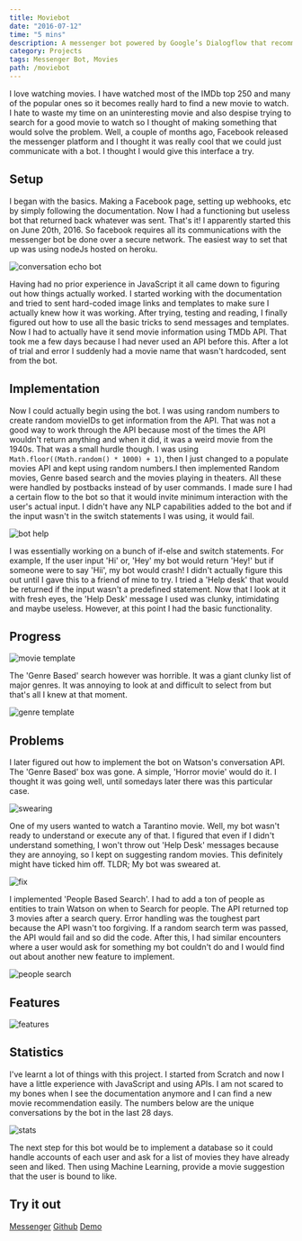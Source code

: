 ```yaml
---
title: Moviebot
date: "2016-07-12"
time: "5 mins"
description: A messenger bot powered by Google’s Dialogflow that recommends movies.
category: Projects
tags: Messenger Bot, Movies
path: /moviebot
---
```


I love watching movies. I have watched most of the IMDb top 250 and many of the popular ones so it becomes really hard to find a new movie to watch. I hate to waste my time on an uninteresting movie and also despise trying to search for a good movie to watch so I thought of making something that would solve the problem. Well, a couple of months ago, Facebook released the messenger platform and I thought it was really cool that we could just communicate with a bot. I thought I would give this interface a try.

## Setup

I began with the basics. Making a Facebook page, setting up webhooks, etc by simply following the documentation. Now I had a functioning but useless bot that returned back whatever was sent. That's it! I apparently started this on June 20th, 2016. So facebook requires all its communications with the messenger bot be done over a secure network. The easiest way to set that up was using nodeJs hosted on heroku.

![conversation echo bot](../images/2016-07-12-moviebot/moviebot_image1.png)

Having had no prior experience in JavaScript it all came down to figuring out how things actually worked. I started working with the documentation and tried to sent hard-coded image links and templates to make sure I actually knew how it was working. After trying, testing and reading, I finally figured out how to use all the basic tricks to send messages and templates. Now I had to actually have it send movie information using TMDb API. That took me a few days because I had never used an API before this. After a lot of trial and error I suddenly had a movie name that wasn't hardcoded, sent from the bot.

## Implementation

Now I could actually begin using the bot. I was using random numbers to create random movieIDs to get information from the API. That was not a good way to work through the API because most of the times the API wouldn't return anything and when it did, it was a weird movie from the 1940s. That was a small hurdle though. I was using `Math.floor((Math.random() * 1000) + 1)`, then I just changed to a populate movies API and kept using random numbers.I then implemented Random movies, Genre based search and the movies playing in theaters. All these were handled by postbacks instead of by user commands. I made sure I had a certain flow to the bot so that it would invite minimum interaction with the user's actual input. I didn't have any NLP capabilities added to the bot and if the input wasn't in the switch statements I was using, it would fail.

![bot help](../images/2016-07-12-moviebot/moviebot_image2.png)

I was essentially working on a bunch of if-else and switch statements. For example, If the user input 'Hi' or, 'Hey' my bot would return 'Hey!' but if someone were to say 'Hii', my bot would crash! I didn't actually figure this out until I gave this to a friend of mine to try. I tried a 'Help desk' that would be returned if the input wasn't a predefined statement. Now that I look at it with fresh eyes, the 'Help Desk' message I used was clunky, intimidating and maybe useless. However, at this point I had the basic functionality.

## Progress

![movie template](../images/2016-07-12-moviebot/moviebot_image3.png)

The 'Genre Based' search however was horrible. It was a giant clunky list of major genres. It was annoying to look at and difficult to select from but that's all I knew at that moment.

![genre template](../images/2016-07-12-moviebot/moviebot_image4.png)

## Problems

I later figured out how to implement the bot on Watson's conversation API. The 'Genre Based' box was gone. A simple, 'Horror movie' would do it. I thought it was going well, until somedays later there was this particular case.

![swearing](../images/2016-07-12-moviebot/moviebot_image5.png)

One of my users wanted to watch a Tarantino movie. Well, my bot wasn't ready to understand or execute any of that. I figured that even if I didn't understand something, I won't throw out 'Help Desk' messages because they are annoying, so I kept on suggesting random movies. This definitely might have ticked him off. TLDR; My bot was sweared at.

![fix](../images/2016-07-12-moviebot/moviebot_image6.png)

I implemented 'People Based Search'. I had to add a ton of people as entities to train Watson on when to Search for people. The API returned top 3 movies after a search query. Error handling was the toughest part because the API wasn't too forgiving. If a random search term was passed, the API would fail and so did the code. After this, I had similar encounters where a user would ask for something my bot couldn't do and I would find out about another new feature to implement.

![people search](../images/2016-07-12-moviebot/moviebot_image7.png)

## Features

![features](../images/2016-07-12-moviebot/moviebot_image8.png)

## Statistics

I've learnt a lot of things with this project. I started from Scratch and now I have a little experience with JavaScript and using APIs. I am not scared to my bones when I see the documentation anymore and I can find a new movie recommendation easily. The numbers below are the unique conversations by the bot in the last 28 days.

![stats](../images/2016-07-12-moviebot/moviebot_image9.png)

The next step for this bot would be to implement a database so it could handle accounts of each user and ask for a list of movies they have already seen and liked. Then using Machine Learning, provide a movie suggestion that the user is bound to like.

## Try it out

[Messenger](http://m.me/moviebots)
[Github](https://github.com/yagrawl/moviebot)
[Demo](https://www.youtube.com/watch?v=pelad-hQSFY)
